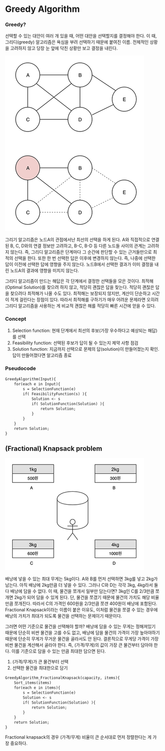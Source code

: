 # Greedy Algorithm

### Greedy?

선택할 수 있는 대안이 여러 개 있을 때, 어떤 대안을 선택할지를 결정해야 한다. 이 때, 그리디(greedy) 알고리즘은 욕심을 부려 선택하기 때문에 붙여진 이름. 전체적인 상황을 고려하지 않고 당장 눈 앞에 닥친 상황만 보고 결정을 내린다.

![greedy_algorithm](./img/greedy_algorithm.png)


그리기 알고리즘은 노드A의 관점에서난 최선의 선택을 하게 된다. A와 직접적으로 연결된 B, C, D와의 연결 정보만 고려하고, B-C, B-D 등 다른 노드들 사이의 관계는 고려하지 않는다. 즉, 그리디 알고리즘은 단계마다 그 순간에 판단할 수 있는 근거들만으로 최적의 선택을 한다.
또한 한 번 선택한 답은 이후에 변경하지 않는다. 즉, 나중에 선택한 답이 이전에 선택한 답에 영향을 주지 않는다. 노드B에서 선택한 결과가 이미 결정을 내린 노드A의 결과에 영향을 미치지 않는다.

그리디 알고리즘이 만드는 해답은 각 단계에서 결정한 선택들을 모은 것이다. 최적해(Optimal Solution)를 찾으려 하지 않고, 적당히 괜찮은 답을 찾는다. 적당히 괜찮은 답을 찾으려다 최적해가 나올 수도 있다. 최적해는 보장되지 않지만, 계산이 단순하고 시간이 적게 걸린다는 장점이 있다. 따라서 최적해를 구하기가 매우 어려운 문제라면 오히려 그리디 알고리즘을 사용하는 게 비교적 괜찮은 해를 적당히 빠른 시간에 얻을 수 있다.

### Concept

1. Selection function: 현재 단계에서 최선의 후보(가장 우수하다고 예상되는 해답)를 선택
2. Feasibility function: 선택된 후보가 답이 될 수 있는지 제약 사항 점검
3. Solution function: 지금까지 선택으로 문제의 답(solution)이 만들어졌는지 확인. 답이 만들어졌다면 알고리즘 종료



### Pseudocode
```
GreedyAlgorithm(Input){
    for(each e in Input){
        s = SelectionFunction(e)
        if( FeasibilityFunction(s) ){
            Solution <- s
            if( SolutionFunction(Solution) ){
                return Solution;
            }
        }
    }
    return Solution;
}
```


## (Fractional) Knapsack problem

![fractional_knapsack](./img/fractional_knapsack.png)

배낭에 넣을 수 있는 최대 무게는 5kg이다. A와 B를 먼저 선택하면 3kg를 넣고 2kg가 남는다. 아직 배낭에 2kg만큼 더 넣을 수 있다. 그러나 C와 D는 각각 3kg, 4kg라서 둘 다 배낭에 담을 수 없다. 이 때, 물건을 쪼개서 일부만 담는다면? 3kg인 C를 2/3만큼 쪼개면 2kg가 되어 담을 수 있게 된다. 단, 물건을 쪼갰기 때문에 물건의 가치도 해당 비율만큼 쪼개진다. 따라서 C의 가격인 600원을 2/3만큼 쪼갠 400원이 배낭에 포함된다. Fractional Knapsack이라는 이름이 붙은 이유도, 이처럼 물건을 쪼갤 수 있는 경우에 배낭의 가치가 최대가 되도록 물건을 선택하는 문제이기 때문이다. 

그러면 어떤 기준으로 물건을 선택해야 할까? 배낭에 담을 수 있는 무게는 정해져있기 때문에 단순히 비싼 물건을 고를 수도 없고, 배낭에 담을 물건의 가격이 가장 높아야하기 때문에 단순히 무게가 무거운 물건을 골라서도 안 된다. 결론적으로 무게당 가격이 가장 비싼 물건을 계산해서 골라야 한다. 즉, (가격/무게)의 값이 가장 큰 물건부터 담아야 한다. 이를 기준으로 담을 수 있는 만큼 최대한 담으면 된다.

1. (가격/무게)가 큰 물건부터 선택
2. 선택한 물건을 최대한으로 담기

```
GreedyAlgorithm_FractionalKnapsack(capacity, items){
    Sort_items(items)
    for(each e in items){
        s = SelectionFunction(e)
        Solution <- s
        if( SolutionFunction(Solution) ){
            return Solution;
        }
    }
    return Solution;
}
```
Fractional knapsack의 경우 (가격/무게) 비율이 큰 순서대로 먼저 정렬한다는 게 가장 중요하다.
